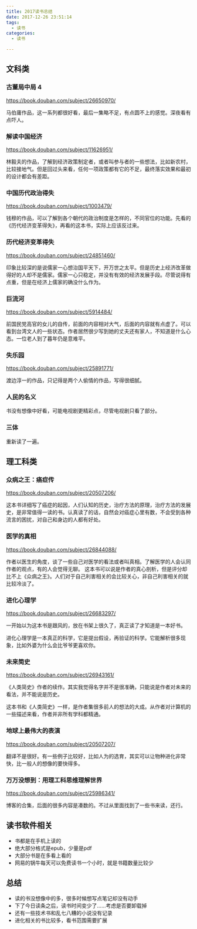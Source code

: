 ```yaml
---
title: 2017读书总结
date: 2017-12-26 23:51:14
tags:
  - 读书
categories:
  - 读书

---
```



## 文科类

### 古董局中局 4

https://book.douban.com/subject/26650970/

马伯庸作品，这一系列都很好看，最后一集略不足，有点圆不上的感觉。深夜看有点吓人。


### 解读中国经济

https://book.douban.com/subject/11626951/

林毅夫的作品，了解到经济政策制定者，或者叫参与者的一些想法，比如新农村，比较接地气。但是回过头来看，任何一项政策都有它的不足，最终落实效果和最初的设计都会有差距。

### 中国历代政治得失

https://book.douban.com/subject/1003479/

钱穆的作品，可以了解到各个朝代的政治制度是怎样的，不同官位的功能。先看的《历代经济变革得失》，再看的这本书，实际上应该反过来。

### 历代经济变革得失

https://book.douban.com/subject/24851460/

印象比较深的是说儒家一心想治国平天下，开万世之太平。但是历史上经济改革做得好的人却不是儒家。儒家一心只稳定，并没有有效的经济发展手段。尽管说得有点重，但是在经济上儒家的确没什么作为。


### 巨流河

https://book.douban.com/subject/5914484/

前国民党高官的女儿的自传，前面的内容相对大气，后面的内容就有点虚了。可以看到台湾文人的一些状态。作者居然很少写到她的丈夫还有家人，不知道是什么心态。一位老人到了暮年仍是意难平。

### 失乐园

https://book.douban.com/subject/25891771/

渡边淳一的作品，只记得是两个人偷情的作品，写得很细腻。


### 人民的名义

书没有想像中好看，可能电视剧更精彩点，尽管电视剧只看了部分。

### 三体

重新读了一遍。


## 理工科类

### 众病之王：癌症传

https://book.douban.com/subject/20507206/

这本书详细写了癌症的起因，人们认知的历史，治疗方法的原理，治疗方法的发展史，是非常值得一读的书。认真读了的话，自然会对癌症心里有数，不会受到各种流言的困扰，对自己和身边的人都有好处。


### 医学的真相

https://book.douban.com/subject/26844088/

作者以医生的角度，谈了一些自己对医学的看法或者叫真相。了解医学的人会认同作者的观点，有的人会觉得无聊。
这本书可以说是作者的真心剖析，但是评分却比不上《众病之王》。人们对于自己利害相关的会比较关心，非自己利害相关的就比较冷淡了。


### 进化心理学

https://book.douban.com/subject/26683297/

一开始以为这本书是跟风的，放在书架上很久了，真正读了才知道是一本好书。

进化心理学是一本真正的科学，它是提出假设，再验证的科学。它能解析很多现象，比如外婆为什么会比爷爷更喜欢你。

### 未来简史

https://book.douban.com/subject/26943161/

《人类简史》作者的续作。其实我觉得名字并不是很准确，只能说是作者对未来的看法，并不能说是历史。

这本书和《人类简史》一样，是作者集很多前人的想法的大成。从作者对计算机的一些描述来看，作者并非所有学科都精通。


### 地球上最伟大的表演

https://book.douban.com/subject/20507207/

翻译不是很好。有一些例子比较好，比如人为的选育，其实可以让物种进化非常快，比一般人的想像的要快得多。

### 万万没想到：用理工科思维理解世界

https://book.douban.com/subject/25986341/

博客的合集，后面的很多内容是凑数的。不过从里面找到了一些书来读，还行。


## 读书软件相关

* 书都是在手机上读的
* 绝大部分格式是epub，少量是pdf
* 大部分书是在多看上看的
* 网易的锅牛每天可以免费读书一个小时，就是书籍数量比较少


## 总结

* 读的书没想像中的多，很多时候想写点笔记却没有动手
* 下了今日读条之后，读书时间变少了……考虑是否要卸载掉
* 还有一些技术书和乱七八糟的小说没有记录
* 进化相关的书比较多，看书范围需要扩展
